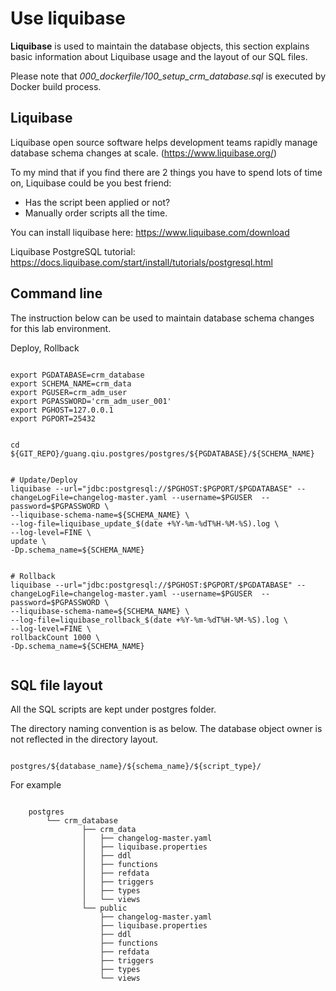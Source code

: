 # Use liquibase

**Liquibase** is used to maintain the database objects, this section explains basic information about Liquibase usage and the layout of our SQL files.

Please note that *000_dockerfile/100_setup_crm_database.sql* is executed by Docker build process.


## Liquibase

Liquibase open source software helps development teams rapidly manage database schema changes at scale. (https://www.liquibase.org/)

To my mind that if you find there are 2 things you have to spend lots of time on, Liquibase could be you best friend:
- Has the script been applied or not?
- Manually order scripts all the time.

You can install liquibase here: https://www.liquibase.com/download

Liquibase PostgreSQL tutorial: https://docs.liquibase.com/start/install/tutorials/postgresql.html


## Command line

The instruction below can be used to maintain database schema changes for this lab environment.

Deploy, Rollback

```

export PGDATABASE=crm_database
export SCHEMA_NAME=crm_data
export PGUSER=crm_adm_user
export PGPASSWORD='crm_adm_user_001'
export PGHOST=127.0.0.1
export PGPORT=25432


cd ${GIT_REPO}/guang.qiu.postgres/postgres/${PGDATABASE}/${SCHEMA_NAME}


# Update/Deploy
liquibase --url="jdbc:postgresql://$PGHOST:$PGPORT/$PGDATABASE" --changeLogFile=changelog-master.yaml --username=$PGUSER  --password=$PGPASSWORD \
--liquibase-schema-name=${SCHEMA_NAME} \
--log-file=liquibase_update_$(date +%Y-%m-%dT%H-%M-%S).log \
--log-level=FINE \
update \
-Dp.schema_name=${SCHEMA_NAME}


# Rollback
liquibase --url="jdbc:postgresql://$PGHOST:$PGPORT/$PGDATABASE" --changeLogFile=changelog-master.yaml --username=$PGUSER  --password=$PGPASSWORD \
--liquibase-schema-name=${SCHEMA_NAME} \
--log-file=liquibase_rollback_$(date +%Y-%m-%dT%H-%M-%S).log \
--log-level=FINE \
rollbackCount 1000 \
-Dp.schema_name=${SCHEMA_NAME}


```



## SQL file layout

All the SQL scripts are kept under postgres folder. 

The directory naming convention is as below. The database object owner is not reflected in the directory layout. 

```

postgres/${database_name}/${schema_name}/${script_type}/

```

For example

```

    postgres
        └── crm_database
                ├── crm_data
                │   ├── changelog-master.yaml
                │   ├── liquibase.properties
                │   ├── ddl
                │   ├── functions
                │   ├── refdata
                │   ├── triggers
                │   ├── types
                │   └── views
                └── public
                    ├── changelog-master.yaml
                    ├── liquibase.properties
                    ├── ddl
                    ├── functions
                    ├── refdata
                    ├── triggers
                    ├── types
                    └── views


```


